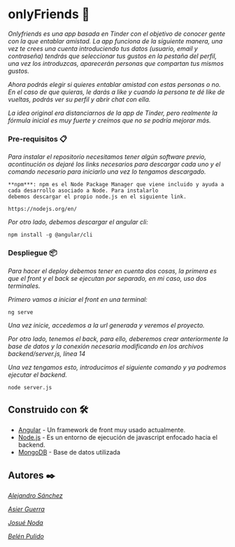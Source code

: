 # onlyFriends 🚀

_Onlyfriends es una app basada en Tinder con el objetivo de conocer gente con la que entablar amistad. La app funciona de la siguiente manera, una vez te crees una cuenta introduciendo tus datos (usuario, email y contraseña) tendrás que seleccionar tus gustos en la pestaña del perfil, una vez los introduzcas, aparecerán personas que compartan tus mismos gustos._

_Ahora podrás elegir si quieres entablar amistad con estas personas o no. En el caso de que quieras, le darás a like y cuando la persona te dé like de vueltas, podrás ver su perfil y abrir chat con ella._

_La idea original era distanciarnos de la app de Tinder, pero realmente la fórmula inicial es muy fuerte y creímos que no se podría mejorar más._

### Pre-requisitos 📋

_Para instalar el repositorio necesitamos tener algún software previo, acontinución os dejaré los links necesarios para descargar cada uno y el comando necesario para iniciarlo una vez lo tengamos descargado._ 

```
**npm***: npm es el Node Package Manager que viene incluido y ayuda a cada desarrollo asociado a Node. Para instalarlo 
debemos descargar el propio node.js en el siguiente link.

https://nodejs.org/en/
```

_Por otro lado, debemos descargar el angular cli:_

```
npm install -g @angular/cli
```

### Despliegue 📦

_Para hacer el deploy debemos tener en cuenta dos cosas, la primera es que el front y el back se ejecutan por separado, en mi caso, uso dos terminales._

_Primero vamos a iniciar el front en una terminal:_

```
ng serve
```

_Una vez inicie, accedemos a la url generada y veremos el proyecto._

_Por otro lado, tenemos el back, para ello, deberemos crear anteriormente la base de datos y la conexión necesaria modificando en los archivos backend/server.js, línea 14_

_Una vez tengamos esto, introducimos el siguiente comando y ya podremos ejecutar el backend._

```
node server.js
```

## Construido con 🛠️

* [Angular](https://reactjs.org/) - Un framework de front muy usado actualmente.
* [Node.js](https://angular.io/) - Es un entorno de ejecución de javascript enfocado hacia el backend.
* [MongoDB](https://www.mongodb.com/cloud/atlas/lp/try2?utm_source=google&utm_campaign=gs_emea_spain_search_brand_atlas_desktop&utm_term=mongodb&utm_medium=cpc_paid_search&utm_ad=e&utm_ad_campaign_id=1718986525&gclid=CjwKCAiAjeSABhAPEiwAqfxURe5JMUI_OJ2uvT_hPU0tQjVWFniOP09KNCgWAMuyyGWcftnsnxlFyRoCr2gQAvD_BwE) - Base de datos utilizada

## Autores ✒️

_[Alejandro Sánchez](https://github.com/alesanca)_

_[Asier Guerra](https://github.com/Asier07)_

_[Josué Noda](https://github.com/jnodre)_

_[Belén Pulido](https://github.com/berlen15)_


